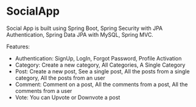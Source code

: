 # SocialApp
Social App is built using Spring Boot, Spring Security with JPA Authentication, Spring Data JPA with MySQL, Spring MVC.

Features:
* Authentication: SignUp, LogIn, Forgot Password, Profile Activation
* Category: Create a new category, All Categories, A Single Category
* Post: Create a new post, See a single post, All the posts from a single category, All the posts from an user
* Comment: Comment on a post, All the comments from a post, All the comments from a user
* Vote: You can Upvote or Downvote a post
